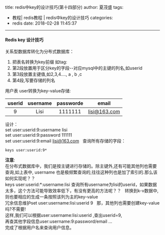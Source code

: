 title: redis中key的设计技巧(第十四部分)
author: 夏茂盛
tags:
  - 教程| redis教程 | redis中key的设计技巧
categories:
  - redis
date: 2018-02-28 11:45:37
---
#### Redis key 设计技巧
关系型数据库转化为分布式数据库：
1. 把表名转换为key前缀 如tag:
2. 第2段放置用于区分key的字段--对应mysql中的主键的列名,如userid
3. 第3段放置主键值,如2,3,4...., a , b ,c
4. 第4段,写要存储的列名

用户表 user转换为key-value存储:

|userid|username|passworde|email|
|:----:|:----:|:----:|:----:|
|9|Lisi|1111111|lisi@163.com|

设计：  
set  user:userid:9:username  lisi  
set  user:userid:9:password  111111  
set  user:userid:9:email  lisi@163.com  
查询所有存储的字段：  
~~~
keys user:userid:9*
~~~
**注意**:   
在分布式数据库中，我们是按主键进行存储的。除主键外,还有可能其他列也需要查询,如上表中, username 也是极频繁查询的,往往这种列也是加了索引的.那么该如何实现呢？？   
keys user:userid:*:username:lisi 查询所有username为lisi的userid，如果数据太多，这个方法可能导致效率低下，有没有更高的方法呢？？   
转换到k-v数据中,则也要相应的生成一条按照该列为主的key-value  
冗余信息维护set user:username:lisi:userid  9  
那，其他列也需要创建key-value吗?不需要!  
这样,我们可以根据user:username:lisi:userid ,查出userid=9,   
再查其他字段信息user:username:9:password/email ...  
完成了根据用户名来查询用户信息。  